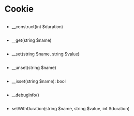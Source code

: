# Cookie
```

```
- __construct(int $duration)
```

```
- __get(string $name)
```

```
- __set(string $name, string $value)
```

```
- __unset(string $name)
```

```
- __isset(string $name): bool
```

```
- __debugInfo()
```

```
- setWithDuration(string $name, string $value, int $duration)
```

```

